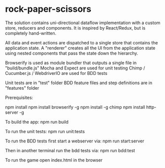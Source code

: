 # rock-paper-scissors

The solution contains uni-directional dataflow implementation with a custom store, reducers and components.
It is inspired by React/Redux, but is completely hand-written.

All data and event actions are dispatched to a single store that contains the application state.
A "renderer" creates all the UI from the application state using nested components that pass the state down
the hierarchy.

Browserify is used as module bundler that outputs a single file in "build/bundle.js"
Mocha and Expect are used for unit testing
Chimp / Cucumber.js / WebdriverIO are used for BDD tests

Unit tests are in "test" folder
BDD feature files and step definitions are in "features" folder

Prerequisites:

npm install
npm install browserify -g
npm install -g chimp
npm install http-server -g


To build the app:
npm run build

To run the unit tests:
npm run unit:tests

To run the BDD tests first start a webserver via:
npm run start:server

Then in another terminal run the bdd tests via:
npm run bdd:test


To run the game open index.html in the browser
